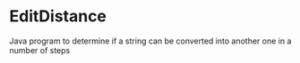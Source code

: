 # EditDistance
Java program to determine if a string can be converted into another one in a number of steps
